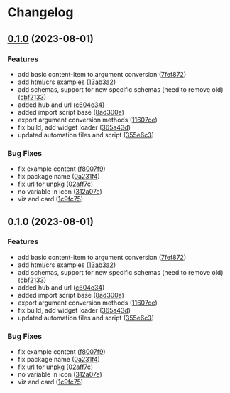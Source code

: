 # Changelog

## [0.1.0](https://github.com/amplience/dc-integration-stylitics/compare/v0.1.0...v0.1.0) (2023-08-01)


### Features

* add basic content-item to argument conversion ([7fef872](https://github.com/amplience/dc-integration-stylitics/commit/7fef87262e4949ac23c218e69ca624b7e6fbbe26))
* add html/crs examples ([13ab3a2](https://github.com/amplience/dc-integration-stylitics/commit/13ab3a248edeb2feba95d3f47f4d61d14890cf29))
* add schemas, support for new specific schemas (need to remove old) ([cbf2133](https://github.com/amplience/dc-integration-stylitics/commit/cbf213356c424a498f26bd45918f7179a46ebb46))
* added hub and url ([c604e34](https://github.com/amplience/dc-integration-stylitics/commit/c604e34acecc6698c913c573e1d846a9fb628230))
* added import script base ([8ad300a](https://github.com/amplience/dc-integration-stylitics/commit/8ad300a77368a0c07f9daca131e4f7c79c6de6e9))
* export argument conversion methods ([11607ce](https://github.com/amplience/dc-integration-stylitics/commit/11607ce208075a415250129bc59e22a60715195e))
* fix build, add widget loader ([365a43d](https://github.com/amplience/dc-integration-stylitics/commit/365a43dd8dd7a1c4b1565f546253f11be674f3a9))
* updated automation files and script ([355e6c3](https://github.com/amplience/dc-integration-stylitics/commit/355e6c34f2f02a7068eae6e27395ec52fa779150))


### Bug Fixes

* fix example content ([f8007f9](https://github.com/amplience/dc-integration-stylitics/commit/f8007f9bd01e48d55d4a9fc4158868fee9ec1667))
* fix package name ([0a231f4](https://github.com/amplience/dc-integration-stylitics/commit/0a231f45f29915a7b15df965993259c9d783b111))
* fix url for unpkg ([02aff7c](https://github.com/amplience/dc-integration-stylitics/commit/02aff7cf4b62c8d3a2a3ff4dd67c465109942c56))
* no variable in icon ([312a07e](https://github.com/amplience/dc-integration-stylitics/commit/312a07e2d2cebc2f30c6aa5a316211a57e88a4e5))
* viz and card ([1c9fc75](https://github.com/amplience/dc-integration-stylitics/commit/1c9fc75c4efd830f40830d0a18a72bc79ade41eb))

## 0.1.0 (2023-08-01)


### Features

* add basic content-item to argument conversion ([7fef872](https://github.com/amplience/dc-integration-stylitics/commit/7fef87262e4949ac23c218e69ca624b7e6fbbe26))
* add html/crs examples ([13ab3a2](https://github.com/amplience/dc-integration-stylitics/commit/13ab3a248edeb2feba95d3f47f4d61d14890cf29))
* add schemas, support for new specific schemas (need to remove old) ([cbf2133](https://github.com/amplience/dc-integration-stylitics/commit/cbf213356c424a498f26bd45918f7179a46ebb46))
* added hub and url ([c604e34](https://github.com/amplience/dc-integration-stylitics/commit/c604e34acecc6698c913c573e1d846a9fb628230))
* added import script base ([8ad300a](https://github.com/amplience/dc-integration-stylitics/commit/8ad300a77368a0c07f9daca131e4f7c79c6de6e9))
* export argument conversion methods ([11607ce](https://github.com/amplience/dc-integration-stylitics/commit/11607ce208075a415250129bc59e22a60715195e))
* fix build, add widget loader ([365a43d](https://github.com/amplience/dc-integration-stylitics/commit/365a43dd8dd7a1c4b1565f546253f11be674f3a9))
* updated automation files and script ([355e6c3](https://github.com/amplience/dc-integration-stylitics/commit/355e6c34f2f02a7068eae6e27395ec52fa779150))


### Bug Fixes

* fix example content ([f8007f9](https://github.com/amplience/dc-integration-stylitics/commit/f8007f9bd01e48d55d4a9fc4158868fee9ec1667))
* fix package name ([0a231f4](https://github.com/amplience/dc-integration-stylitics/commit/0a231f45f29915a7b15df965993259c9d783b111))
* fix url for unpkg ([02aff7c](https://github.com/amplience/dc-integration-stylitics/commit/02aff7cf4b62c8d3a2a3ff4dd67c465109942c56))
* no variable in icon ([312a07e](https://github.com/amplience/dc-integration-stylitics/commit/312a07e2d2cebc2f30c6aa5a316211a57e88a4e5))
* viz and card ([1c9fc75](https://github.com/amplience/dc-integration-stylitics/commit/1c9fc75c4efd830f40830d0a18a72bc79ade41eb))

